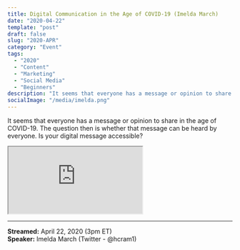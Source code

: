 ```yaml
---
title: Digital Communication in the Age of COVID-19 (Imelda March)
date: "2020-04-22"
template: "post"
draft: false
slug: "2020-APR"
category: "Event"
tags:
  - "2020"
  - "Content"
  - "Marketing"
  - "Social Media"
  - "Beginners"
description: "It seems that everyone has a message or opinion to share in the age of COVID-19. The question then is whether that message can be heard by everyone. Is your digital message accessible?"
socialImage: "/media/imelda.png"
---
```

It seems that everyone has a message or opinion to share in the age of COVID-19. The question then is whether that message can be heard by everyone. Is your digital message accessible?

<iframe title="Digital Communication in the Age of COVID-19 by Imelda March" src="https://www.youtube.com/embed/2SSK6U1zil8" allow="accelerometer; autoplay; encrypted-media; gyroscope; picture-in-picture" allowfullscreen></iframe>

-----
<b>Streamed:</b> April 22, 2020 (3pm ET)<br>
<b>Speaker:</b> Imelda March (Twitter - @hcram1)<br>